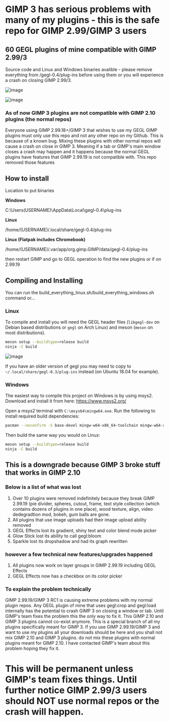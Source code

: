 # GIMP 3 has serious problems with many of my plugins - this is the safe repo for GIMP 2.99/GIMP 3 users

## 60 GEGL plugins of mine compatible with GIMP 2.99/3 

Source code and Linux and Windows binaries avalible - please remove everything from /gegl-0.4/plug-ins before using them or you will experience a crash on closing GIMP 2.99/3.

![image](https://github.com/LinuxBeaver/GIMP_3_GEGL_PLUGIN_BUNKER/assets/78667207/a8cf1f6d-3eb2-47bc-879e-44966ea6baa9)

![image](https://github.com/LinuxBeaver/GIMP_3_GEGL_PLUGIN_BUNKER/assets/78667207/bfa3aee1-3d7e-4ea5-856e-f03475302280)



### As of now GIMP 3 plugins are not compatible with GIMP 2.10 plugins (the normal repos)

Everyone using GIMP 2.99.18+/GIMP 3 that wishes to use my GEGL GIMP plugins must only use this repo and not any other repo on my Github. This is because of a known bug. Mixing these plugins with other normal repos will cause a crash on close in GIMP 3.  Meaning if a tab or GIMP's main window closes a crash may happen and it happens because the normal GEGL plugins have features that GIMP 2.99.19 is not compatible with. This repo removed those features


## How to install

Location to put binaries 

**Windows**

 C:\Users\(USERNAME)\AppData\Local\gegl-0.4\plug-ins
 
 **Linux** 

 /home/(USERNAME)/.local/share/gegl-0.4/plug-ins

**Linux (Flatpak includes Chromebook)**

 /home/(USERNAME)/.var/app/org.gimp.GIMP/data/gegl-0.4/plug-ins

then restart GIMP and go to GEGL operation to find the new plugins or if on 2.99.19 



## Compiling and Installing

You can run the build_everything_linux.sh/build_everything_windows.sh command or...

### Linux

To compile and install you will need the GEGL header files (`libgegl-dev` on
Debian based distributions or `gegl` on Arch Linux) and meson (`meson` on
most distributions).

```bash
meson setup --buildtype=release build
ninja -C build

```

![image](https://github.com/LinuxBeaver/GIMP_3_GEGL_PLUGIN_BUNKER/assets/78667207/fa1ef6ae-a4c8-40cf-a1bb-f585cf2ade3a)


If you have an older version of gegl you may need to copy to `~/.local/share/gegl-0.3/plug-ins`
instead (on Ubuntu 18.04 for example).

### Windows

The easiest way to compile this project on Windows is by using msys2.  Download
and install it from here: https://www.msys2.org/

Open a msys2 terminal with `C:\msys64\mingw64.exe`.  Run the following to
install required build dependencies:

```bash
pacman --noconfirm -S base-devel mingw-w64-x86_64-toolchain mingw-w64-x86_64-meson mingw-w64-x86_64-gegl
```

Then build the same way you would on Linux:

```bash
meson setup --buildtype=release build
ninja -C build
```

## This is a downgrade because GIMP 3 broke stuff that works in GIMP 2.10

### Below is a list of what was lost

1. Over 10 plugins were removed indefinitely because they break GIMP 2.99.19 (pie divider, spheres, cutout, frame, text style collection (which contains dozens of plugins in one place), wood texture, align, video dedegradtion mod, bokeh, gum balls are gone.   
2. All plugins that use image uploads had their image upload ability removed
3. GEGL Effects lost its gradient, shiny text and color blend mode picker
4. Glow Stick lost its ability to call gegl:bloom
5. Sparkle lost its dropshadow and had its graph rewritten

### however a few technical new features/upgrades happened

1. All plugins now work on layer groups in GIMP 2.99.19 including GEGL Effects
2. GEGL Effects now has a checkbox on its color picker
   

### To explain the problem technically

GIMP 2.99.19/GIMP 3 RC1 is causing extreme problems with my normal plugin repos. Any GEGL plugin of mine that uses gegl:crop and gegl:load internally has the potential to crash GIMP 3 on closing a window or tab. Until GIMP's team fixes the problem this the only way to fix it. This GIMP 2.10 and GIMP 3 plugins cannot co-exist anymore.  This is a special branch of all my plugins specifically meant for GIMP 3. If you use GIMP 2.99.19/GIMP 3 and want to use my plugins all your downloads should be here and you shall not mix GIMP 2.10 and GIMP 3 plugins. do not mix these plugins with normal plugins meant for GIMP 2.10. I have contacted GIMP's team about this problem hoping they fix it. 


# This will be permanent unless GIMP's team fixes things. Until further notice GIMP 2.99/3 users should NOT use normal repos or the crash will happen. 
